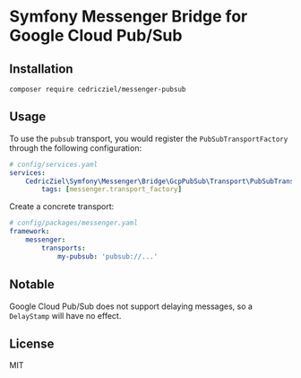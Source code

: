 # Symfony Messenger Bridge for Google Cloud Pub/Sub

## Installation

```shell
composer require cedricziel/messenger-pubsub
```

## Usage

To use the `pubsub` transport, you would register the `PubSubTransportFactory` through the following configuration:

```yaml
# config/services.yaml
services:
    CedricZiel\Symfony\Messenger\Bridge\GcpPubSub\Transport\PubSubTransportFactory:
        tags: [messenger.transport_factory]
```

Create a concrete transport:

```yaml
# config/packages/messenger.yaml
framework:
    messenger:
        transports:
            my-pubsub: 'pubsub://...'
```

## Notable

Google Cloud Pub/Sub does not support delaying messages, so a `DelayStamp` will have no effect.

## License

MIT

